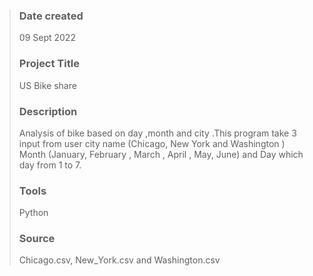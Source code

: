 >### Date created
>
>09 Sept 2022
>
>### Project Title
>
>US Bike share 
>
>### Description
>
>Analysis of bike based on day ,month and city .This program take 3 input from user city name (Chicago, New York and Washington ) Month (January, February , March , April , May, June) and Day which day from 1 to 7.
>
>### Tools
>
>Python
>
>### Source
>
>Chicago.csv, New_York.csv and Washington.csv
